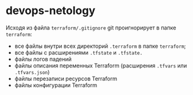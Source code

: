 # devops-netology
Исходя из файла `terraform/.gitignore` git проигнорирует в папке `terraform`:
 - все файлы внутри всех директорий `.terraform` в папке `terraform`;
 - все файлы с расширениями `.tfstate` и `.tfstate.`
 - файлы логов падений
 - файлы описания переменных Terraform (расширения `.tfvars` или `.tfvars.json`)
 - файлы перезаписи ресурсов Terraform
 - файлы конфигурации Terraform
